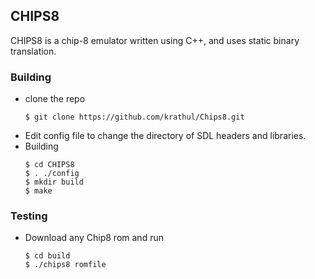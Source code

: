 ## CHIPS8
CHIPS8 is a chip-8 emulator written using C++, and uses static binary translation.

### Building
- clone the repo
  ```
  $ git clone https://github.com/krathul/Chips8.git
  ```
- Edit config file to change the directory of SDL headers and libraries.
- Building
  ```
  $ cd CHIPS8
  $ . ./config
  $ mkdir build
  $ make
  ```
### Testing
- Download any Chip8 rom and run
  ```
  $ cd build
  $ ./chips8 romfile
  ```
  


